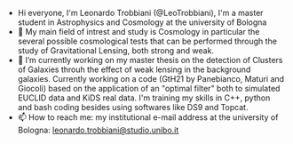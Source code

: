- Hi everyone, I'm Leonardo Trobbiani (@LeoTrobbiani), I'm a master student in Astrophysics and Cosmology at the university of Bologna
- 👀 My main field of intrest and study is Cosmology in particular the several possible cosmological tests that can be performed through the study of Gravitational Lensing, both strong and weak.
- 🌱 I’m currently working on my master thesis on the detection of Clusters of Galaxies throuh the effect of weak lensing in the background galaxies. Currently working on a code (GtH21 by Panebianco, Maturi and Giocoli) based on the application of an "optimal filter" both to simulated EUCLID data and KiDS real data. I'm training my skills in C++, python and bash coding besides using softwares like DS9 and Topcat.
- 📫 How to reach me: my institutional e-mail address at the university of Bologna: leonardo.trobbiani@studio.unibo.it

<!---
LeoTrobbiani/LeoTrobbiani is a ✨ special ✨ repository because its `README.md` (this file) appears on your GitHub profile.
You can click the Preview link to take a look at your changes.
--->
